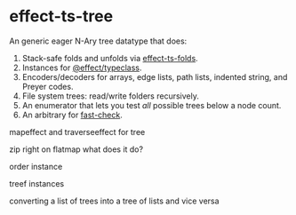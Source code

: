# effect-ts-tree

An generic eager N-Ary tree datatype that does:

1. Stack-safe folds and unfolds via [effect-ts-folds]().
2. Instances for [@effect/typeclass](https://github.com/Effect-TS/effect).
3. Encoders/decoders for arrays, edge lists, path lists, indented string, and Preyer codes.
4. File system trees: read/write folders recursively.
5. An enumerator that lets you test _all_ possible trees below a node count.
6. An arbitrary for [fast-check](https://github.com/dubzzz/fast-check).


mapeffect and traverseeffect for tree

zip right on flatmap what does it do?

order instance

treef instances

converting a list of trees into a tree of lists and vice versa
